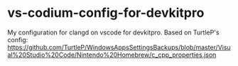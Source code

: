 # vs-codium-config-for-devkitpro
My configuration for clangd on vscode for devkitpro. Based on TurtleP's config: https://github.com/TurtleP/WindowsAppsSettingsBackups/blob/master/Visual%20Studio%20Code/Nintendo%20Homebrew/c_cpp_properties.json
